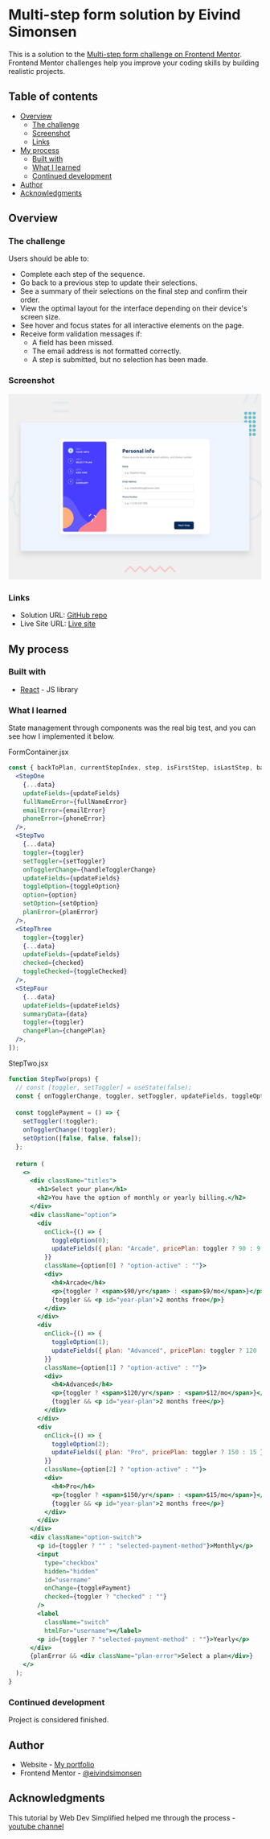 # Multi-step form solution by Eivind Simonsen

This is a solution to the [Multi-step form challenge on Frontend Mentor](https://www.frontendmentor.io/challenges/multistep-form-YVAnSdqQBJ). Frontend Mentor challenges help you improve your coding skills by building realistic projects.

## Table of contents

- [Overview](#overview)
  - [The challenge](#the-challenge)
  - [Screenshot](#screenshot)
  - [Links](#links)
- [My process](#my-process)
  - [Built with](#built-with)
  - [What I learned](#what-i-learned)
  - [Continued development](#continued-development)
- [Author](#author)
- [Acknowledgments](#acknowledgments)

## Overview

### The challenge

Users should be able to:

- Complete each step of the sequence.
- Go back to a previous step to update their selections.
- See a summary of their selections on the final step and confirm their order.
- View the optimal layout for the interface depending on their device's screen size.
- See hover and focus states for all interactive elements on the page.
- Receive form validation messages if:
  - A field has been missed.
  - The email address is not formatted correctly.
  - A step is submitted, but no selection has been made.

### Screenshot

![Design preview for the Multi-step form coding challenge](./design/desktop-preview.jpg)

### Links

- Solution URL: [GitHub repo](https://github.com/eivindsimonsen/multi-step-form)
- Live Site URL: [Live site](https://eas-multi-step-form.netlify.app/)

## My process

### Built with

- [React](https://reactjs.org/) - JS library

### What I learned

State management through components was the real big test, and you can see how I implemented it below.

FormContainer.jsx

```jsx
const { backToPlan, currentStepIndex, step, isFirstStep, isLastStep, back, next } = useMultistepForm([
  <StepOne
    {...data}
    updateFields={updateFields}
    fullNameError={fullNameError}
    emailError={emailError}
    phoneError={phoneError}
  />,
  <StepTwo
    {...data}
    toggler={toggler}
    setToggler={setToggler}
    onTogglerChange={handleTogglerChange}
    updateFields={updateFields}
    toggleOption={toggleOption}
    option={option}
    setOption={setOption}
    planError={planError}
  />,
  <StepThree
    toggler={toggler}
    {...data}
    updateFields={updateFields}
    checked={checked}
    toggleChecked={toggleChecked}
  />,
  <StepFour
    {...data}
    updateFields={updateFields}
    summaryData={data}
    toggler={toggler}
    changePlan={changePlan}
  />,
]);
```

StepTwo.jsx

```jsx
function StepTwo(props) {
  // const [toggler, setToggler] = useState(false);
  const { onTogglerChange, toggler, setToggler, updateFields, toggleOption, option, setOption, planError } = props;

  const togglePayment = () => {
    setToggler(!toggler);
    onTogglerChange(!toggler);
    setOption([false, false, false]);
  };

  return (
    <>
      <div className="titles">
        <h1>Select your plan</h1>
        <h2>You have the option of monthly or yearly billing.</h2>
      </div>
      <div className="option">
        <div
          onClick={() => {
            toggleOption(0);
            updateFields({ plan: "Arcade", pricePlan: toggler ? 90 : 9 });
          }}
          className={option[0] ? "option-active" : ""}>
          <div>
            <h4>Arcade</h4>
            <p>{toggler ? <span>$90/yr</span> : <span>$9/mo</span>}</p>
            {toggler && <p id="year-plan">2 months free</p>}
          </div>
        </div>
        <div
          onClick={() => {
            toggleOption(1);
            updateFields({ plan: "Advanced", pricePlan: toggler ? 120 : 12 });
          }}
          className={option[1] ? "option-active" : ""}>
          <div>
            <h4>Advanced</h4>
            <p>{toggler ? <span>$120/yr</span> : <span>$12/mo</span>}</p>
            {toggler && <p id="year-plan">2 months free</p>}
          </div>
        </div>
        <div
          onClick={() => {
            toggleOption(2);
            updateFields({ plan: "Pro", pricePlan: toggler ? 150 : 15 });
          }}
          className={option[2] ? "option-active" : ""}>
          <div>
            <h4>Pro</h4>
            <p>{toggler ? <span>$150/yr</span> : <span>$15/mo</span>}</p>
            {toggler && <p id="year-plan">2 months free</p>}
          </div>
        </div>
      </div>
      <div className="option-switch">
        <p id={toggler ? "" : "selected-payment-method"}>Monthly</p>
        <input
          type="checkbox"
          hidden="hidden"
          id="username"
          onChange={togglePayment}
          checked={toggler ? "checked" : ""}
        />
        <label
          className="switch"
          htmlFor="username"></label>
        <p id={toggler ? "selected-payment-method" : ""}>Yearly</p>
      </div>
      {planError && <div className="plan-error">Select a plan</div>}
    </>
  );
}
```

### Continued development

Project is considered finished.

## Author

- Website - [My portfolio](https://www.easimonsen.com/)
- Frontend Mentor - [@eivindsimonsen](https://www.frontendmentor.io/profile/eivindsimonsen)

## Acknowledgments

This tutorial by Web Dev Simplified helped me through the process - [youtube channel](https://www.youtube.com/watch?v=uDCBSnWkuH0&ab_channel=WebDevSimplified)
